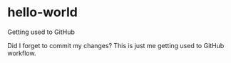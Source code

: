 # hello-world
Getting used to GitHub


Did I forget to commit my changes?
This is just me getting used to GitHub workflow.

